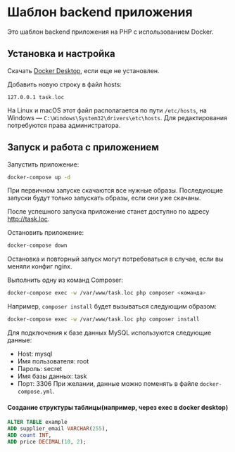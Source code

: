 # Шаблон backend приложения

Это шаблон backend приложения на PHP с использованием Docker.

## Установка и настройка

Скачать [Docker Desktop](https://www.docker.com/products/docker-desktop/), если еще не установлен.

Добавить новую строку в файл hosts:

```
127.0.0.1 task.loc
```

На Linux и macOS этот файл располагается по пути `/etc/hosts`, на Windows — `C:\Windows\System32\drivers\etc\hosts`. Для редактирования потребуются права администратора.

## Запуск и работа с приложением

Запустить приложение:

```bash
docker-compose up -d
```

При первичном запуске скачаются все нужные образы. Последующие запуски будут только запускать образы, если они уже скачаны.

После успешного запуска приложение станет доступно по адресу http://task.loc.

Остановить приложение:

```bash
docker-compose down
```

Остановка и повторный запуск могут потребоваться в случае, если вы меняли конфиг nginx.

Выполнить одну из команд Composer:

```bash
docker-compose exec -w /var/www/task.loc php composer <команда>
```

Например, `composer install` будет вызываться следующим образом:

```bash
docker-compose exec -w /var/www/task.loc php composer install
```

Для подключения к базе данных MySQL используются следующие данные:

- Host: mysql
- Имя пользователя: root
- Пароль: secret
- Имя базы данных: task
- Порт: 3306
  При желании, данные можно поменять в файле `docker-compose.yml`.

#### Создание структуры таблицы(например, через exec в docker desktop)

```sql
ALTER TABLE example
ADD supplier_email VARCHAR(255),
ADD count INT,
ADD price DECIMAL(10, 2);
```

